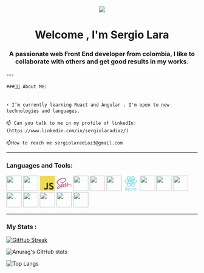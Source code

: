 <div id="header" align="center">
      <img src="https://media.giphy.com/media/zOvBKUUEERdNm/giphy.gif" width="400"/>
      <h1 align="center">Welcome , I'm Sergio Lara</h1>
      <h3 align="center">
        A passionate web Front End developer from colombia, I like to
        collaborate with others and get good results in my works. 
      </h3>
    </div>
---

    ###👨‍💻 About Me:


    ⚡ I’m currently learning React and Angular . I'm open to new technologies and languages.

    📫 Can you talk to me in my profile of linkedIn:(https://www.linkedin.com/in/sergiolaradiaz/) 
          
    📫How to reach me sergiolaradiaz3@gmail.com  
---


 <div align="left">
            <h3>Languages and Tools:</h3>
            <div>
            <img src="https://cdn-icons-png.flaticon.com/512/732/732212.png" alt="" srcset="" width="40" height="40" >
            <img src="https://cdn-icons-png.flaticon.com/512/732/732190.png" alt="" srcset="" width="40" height="40" >
            <img src="https://raw.githubusercontent.com/devicons/devicon/master/icons/javascript/javascript-original.svg" alt="" srcset="" width="40" height="40" >
            <img src="https://raw.githubusercontent.com/devicons/devicon/master/icons/sass/sass-original.svg" alt="" srcset="" width="40" height="40" >
            <img src="https://upload.wikimedia.org/wikipedia/commons/thumb/b/b2/Bootstrap_logo.svg/800px-Bootstrap_logo.svg.png" alt="" srcset="" width="40" height="40" >
            <img src="https://avatars.githubusercontent.com/u/30317862?s=280&v=4" alt="" srcset="" width="40" height="40" >
            <img src="https://cdn.iconscout.com/icon/free/png-256/free-less-18-1175145.png" alt="" srcset="" width="40" height="40" >
            <img src="https://raw.githubusercontent.com/devicons/devicon/master/icons/react/react-original-wordmark.svg" alt="" srcset="" width="40" height="40" >
            <img src="https://avatars.githubusercontent.com/u/64235328?s=200&v=4" alt="" srcset="" width="40" height="40" >
            <img src="https://dinhanhthi.com/img/header/nextjs.png" alt="" srcset="" width="40" height="40" >
            <img src="https://upload.wikimedia.org/wikipedia/commons/thumb/3/3f/Git_icon.svg/2048px-Git_icon.svg.png" alt="" srcset="" width="40" height="40" >
            <img src="https://w7.pngwing.com/pngs/914/758/png-transparent-github-social-media-computer-icons-logo-android-github-logo-computer-wallpaper-banner-thumbnail.png" alt="" srcset="" width="40" height="40" >
            <img src="https://vitejs.dev/logo-with-shadow.png" alt="" srcset="" width="40" height="40" >
            <img src="https://cdn4.iconfinder.com/data/icons/google-i-o-2016/512/google_firebase-2-512.png" alt="" srcset="" width="40" height="40" >
            <img src="https://cdn-icons-png.flaticon.com/512/5968/5968282.png" alt="" srcset="" width="40" height="40" >
            <img src="https://static-00.iconduck.com/assets.00/strapi-icon-512x505-3hl7a1v3.png" alt="" srcset="" width="40" height="40" >
            
          

---

### My Stats :

 [![GitHub Streak](https://streak-stats.demolab.com?user=sergiolara1992&theme=synthwave)](https://git.io/streak-stats)

 ![Anurag's GitHub stats](https://github-readme-stats.vercel.app/api?username=sergiolara&show_icons=true&theme=radical)

 ![Top Langs](https://github-readme-stats.vercel.app/api/top-langs/?username=anuraghazra&hide_progress=true)
